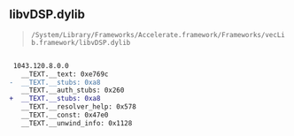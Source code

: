 ## libvDSP.dylib

> `/System/Library/Frameworks/Accelerate.framework/Frameworks/vecLib.framework/libvDSP.dylib`

```diff

 1043.120.8.0.0
   __TEXT.__text: 0xe769c
-  __TEXT.__stubs: 0xa8
   __TEXT.__auth_stubs: 0x260
+  __TEXT.__stubs: 0xa8
   __TEXT.__resolver_help: 0x578
   __TEXT.__const: 0x47e0
   __TEXT.__unwind_info: 0x1128

```
